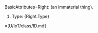 BasicAttributes=Right: (an immaterial thing).  <ol><li>Type: {Right.Type}</ol>

=[U/IoT/class/ID.md]